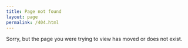```yaml
---
title: Page not found
layout: page
permalink: /404.html
---
```



Sorry, but the page you were trying to view has moved or does not exist.
